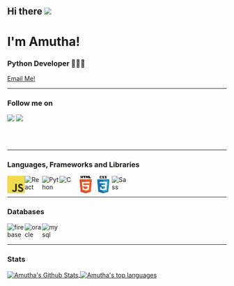 ## Hi there <img src="https://media.giphy.com/media/hvRJCLFzcasrR4ia7z/giphy.gif" width="25px">

# I'm Amutha!

### Python Developer 👨🏻‍💻

[Email Me!](mailto:amuthaa607@gmail.com)
 
 ***

### Follow me on

[<img height="30" src="https://img.shields.io/badge/twitter-%231DA1F2.svg?&style=for-the-badge&logo=twitter&logoColor=white" />][twitter]
[<img height="30" src="https://img.shields.io/badge/linkedin-%230077B5.svg?&style=for-the-badge&logo=linkedin&logoColor=white" />][LinkedIn]

<br />
<br />
<hr />

### Languages, Frameworks and Libraries
<!-- <img align="left" alt="pandas" width="40px" src="https://pbs.twimg.com/profile_images/1187765724451868673/uVw1PWA7_400x400.png" /> -->
<!-- <img align="left" alt="NumPy" width="35px" src="https://www.vectorlogo.zone/logos/numpy/numpy-icon.svg" /> -->

<!-- <img align="left" alt="ScikitLearn" width="35px" src="https://upload.wikimedia.org/wikipedia/commons/thumb/0/05/Scikit_learn_logo_small.svg/1200px-Scikit_learn_logo_small.svg.png" /> -->
<!-- <img align="left" alt="Matplotlib" width="40px" src="https://upload.wikimedia.org/wikipedia/commons/0/01/Created_with_Matplotlib-logo.svg" /> -->
<!-- <img align="left" alt="Seaborn" width="40px" src="https://seaborn.pydata.org/_static/logo-wide-lightbg.svg" /> -->
<img align="left" alt="JS" width="40px" src="https://raw.githubusercontent.com/github/explore/80688e429a7d4ef2fca1e82350fe8e3517d3494d/topics/javascript/javascript.png" />
<img align="left" alt="React" width="40px" src="https://www.vectorlogo.zone/logos/reactjs/reactjs-icon.svg" />
<!-- <img align="left" alt="NodeJS" width="40px" src="https://www.vectorlogo.zone/logos/nodejs/nodejs-icon.svg" /> -->
<!-- <img align="left" alt="Java" width="40px" src="https://www.vectorlogo.zone/logos/java/java-icon.svg" /> -->
<!-- <img align="left" alt="C#" width="40px" src="https://seeklogo.com/images/C/c-sharp-c-logo-02F17714BA-seeklogo.com.png" />
<img align="left" alt="Dart" width="40px" src="https://i.pinimg.com/originals/a6/75/cb/a675cb93b75d5f1656c920dceecdcb38.png" /> -->
<img align="left" alt="Python" width="40px" src="https://www.vectorlogo.zone/logos/python/python-icon.svg" />
<img align="left" alt="C" width="40px" src="https://img.icons8.com/color/48/000000/c-programming.png" />
<!-- <img align="left" alt="Unity" width="40px" src="https://www.vectorlogo.zone/logos/unity3d/unity3d-icon.svg" /> -->
<img align="left" alt="HTML5" width="40px" src="https://raw.githubusercontent.com/github/explore/80688e429a7d4ef2fca1e82350fe8e3517d3494d/topics/html/html.png" />
<img align="left" alt="CSS3" width="40px" src="https://raw.githubusercontent.com/github/explore/80688e429a7d4ef2fca1e82350fe8e3517d3494d/topics/css/css.png" />
<img align="left" alt="Sass" width="40px" src="https://www.vectorlogo.zone/logos/sass-lang/sass-lang-icon.svg" />

<br />
<br />
<hr />

### Databases
<!-- <img align="left" alt="MongoDB" width="40px" src="https://www.vectorlogo.zone/logos/mongodb/mongodb-icon.svg" /> -->
<img align="left" alt="firebase" width="40px" src="https://www.vectorlogo.zone/logos/firebase/firebase-icon.svg" />
<img align="left" alt="oracle" width="40px" src="https://www.vectorlogo.zone/logos/oracle/oracle-icon.svg" />
<img align="left" alt="mysql" width="40px" src="https://www.vectorlogo.zone/logos/mysql/mysql-icon.svg" />
<br />
<br />
<hr />

### Stats
<a href="#stats">
<img align="center" alt="Amutha's Github Stats" src="https://gh-readme-stats-jr2zafif6.vercel.app/api?username=amutha-vivek&show_icons=true&count_private=true&theme=tokyonight" />
</a>

<a href="#stats">
<img align="center" alt="Amutha's top languages" src="https://gh-readme-stats-jr2zafif6.vercel.app/api/top-langs/?username=amutha-vivek&layout=compact&langs_count=8&theme=tokyonight" />
</a>

[LinkedIn]: https://www.linkedin.com/in/abishek-b/
[twitter]: https://twitter.com/abishek151
